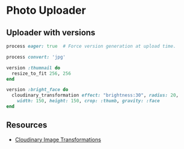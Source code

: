 # Photo Uploader

## Uploader with versions

```Ruby
process eager: true  # Force version generation at upload time.

process convert: 'jpg'

version :thumnail do
  resize_to_fit 256, 256
end

version :bright_face do
  cloudinary_transformation effect: "brightness:30", radius: 20,
    width: 150, height: 150, crop: :thumb, gravity: :face
end
```

## Resources

- [Cloudinary Image Transformations](https://cloudinary.com/documentation/image_transformations#transformations_reference)
